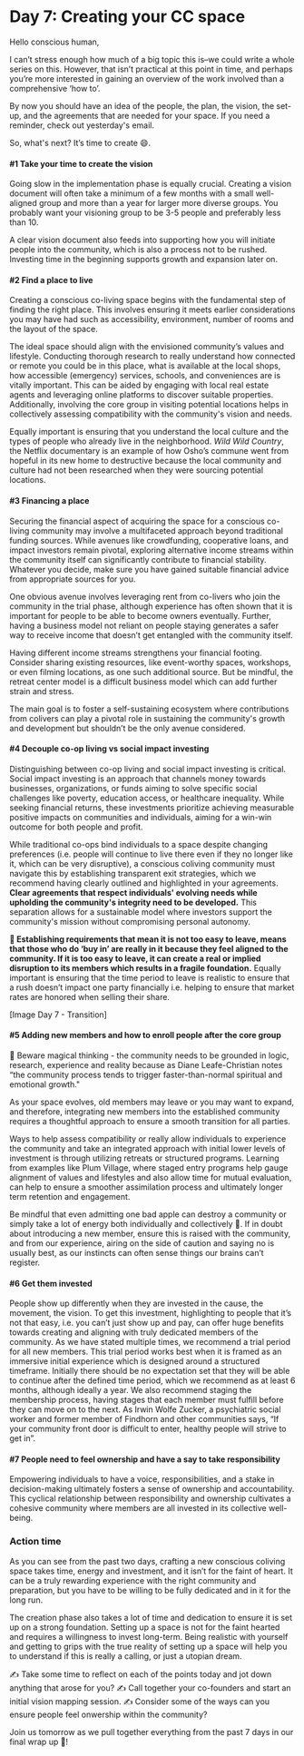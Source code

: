 # Day 7: Creating your CC space

Hello conscious human,

I can’t stress enough how much of a big topic this is–we could write a whole series on this. However, that isn’t practical at this point in time, and perhaps you’re more interested in gaining an overview of the work involved than a comprehensive ‘how to’.

By now you should have an idea of the people, the plan, the vision, the set-up, and the agreements that are needed for your space. If you need a reminder, check out yesterday's email.

So, what's next? It’s time to create 😄.

#### \#1 Take your time to create the vision

Going slow in the implementation phase is equally crucial. Creating a vision document will often take a minimum of a few months with a small well-aligned group and more than a year for larger more diverse groups. You probably want your visioning group to be 3-5 people and preferably less than 10.

A clear vision document also feeds into supporting how you will initiate people into the community, which is also a process not to be rushed. Investing time in the beginning supports growth and expansion later on.

#### \#2 Find a place to live 

Creating a conscious co-living space begins with the fundamental step of finding the right place. This involves ensuring it meets earlier considerations you may have had such as accessibility, environment, number of rooms and the layout of the space.

The ideal space should align with the envisioned community’s values and lifestyle. Conducting thorough research to really understand how connected or remote you could be in this place, what is available at the local shops, how accessible (emergency) services, schools, and conveniences are is vitally important. This can be aided by engaging with local real estate agents and leveraging online platforms to discover suitable properties. Additionally, involving the core group in visiting potential locations helps in collectively assessing compatibility with the community's vision and needs.

Equally important is ensuring that you understand the local culture and the types of people who already live in the neighborhood. *Wild Wild Country*, the Netflix documentary is an example of how Osho’s commune went from hopeful in its new home to destructive because the local community and culture had not been researched when they were sourcing potential locations.

#### \#3 Financing a place

Securing the financial aspect of acquiring the space for a conscious co-living community may involve a multifaceted approach beyond traditional funding sources. While avenues like crowdfunding, cooperative loans, and impact investors remain pivotal, exploring alternative income streams within the community itself can significantly contribute to financial stability. Whatever you decide, make sure you have gained suitable financial advice from appropriate sources for you.

One obvious avenue involves leveraging rent from co-livers who join the community in the trial phase, although experience has often shown that it is important for people to be able to become owners eventually. Further, having a business model not reliant on people staying generates a safer way to receive income that doesn’t get entangled with the community itself.

Having different income streams strengthens your financial footing. Consider sharing existing resources, like event-worthy spaces, workshops, or even filming locations, as one such additional source. But be mindful, the retreat center model is a difficult business model which can add further strain and stress.

The main goal is to foster a self-sustaining ecosystem where contributions from colivers can play a pivotal role in sustaining the community's growth and development but shouldn’t be the only avenue considered.

#### \#4 Decouple co-op living vs social impact investing 

Distinguishing between co-op living and social impact investing is critical. Social impact investing is an approach that channels money towards businesses, organizations, or funds aiming to solve specific social challenges like poverty, education access, or healthcare inequality. While seeking financial returns, these investments prioritize achieving measurable positive impacts on communities and individuals, aiming for a win-win outcome for both people and profit.

While traditional co-ops bind individuals to a space despite changing preferences (i.e. people will continue to live there even if they no longer like it, which can be very disruptive), a conscious coliving community must navigate this by establishing transparent exit strategies, which we recommend having clearly outlined and highlighted in your agreements. **Clear agreements that respect individuals' evolving needs while upholding the community's integrity need to be developed.** This separation allows for a sustainable model where investors support the community's mission without compromising personal autonomy.

**🌋 Establishing requirements that mean it is not too easy to leave, means that those who do ‘buy in’ are really in it because they feel aligned to the community. If it is too easy to leave, it can create a real or implied disruption to its members which results in a fragile foundation.** Equally important is ensuring that the time period to leave is realistic to ensure that a rush doesn’t impact one party financially i.e. helping to ensure that market rates are honored when selling their share.

\[Image Day 7 - Transition\]

#### \#5 Adding new members and how to enroll people after the core group

🔮 Beware magical thinking - the community needs to be grounded in logic, research, experience and reality because as Diane Leafe-Christian notes “the community process tends to trigger faster-than-normal spiritual and emotional growth."

As your space evolves, old members may leave or you may want to expand, and therefore, integrating new members into the established community requires a thoughtful approach to ensure a smooth transition for all parties.

Ways to help assess compatibility or really allow individuals to experience the community and take an integrated approach with initial lower levels of investment is through utilizing retreats or structured programs. Learning from examples like Plum Village, where staged entry programs help gauge alignment of values and lifestyles and also allow time for mutual evaluation, can help to ensure a smoother assimilation process and ultimately longer term retention and engagement.

Be mindful that even admitting one bad apple can destroy a community or simply take a lot of energy both individually and collectively 🍏. If in doubt about introducing a new member, ensure this is raised with the community, and from our experience, airing on the side of caution and saying no is usually best, as our instincts can often sense things our brains can’t register.

#### \#6 Get them invested

People show up differently when they are invested in the cause, the movement, the vision. To get this investment, highlighting to people that it’s not that easy, i.e. you can’t just show up and pay, can offer huge benefits towards creating and aligning with truly dedicated members of the community. As we have stated multiple times, we recommend a trial period for all new members. This trial period works best when it is framed as an immersive initial experience which is designed around a structured timeframe. Initially there should be no expectation set that they will be able to continue after the defined time period, which we recommend as at least 6 months, although ideally a year. We also recommend staging the membership process, having stages that each member must fulfill before they can move on to the next. As Irwin Wolfe Zucker, a psychiatric social worker and former member of Findhorn and other communities says, “If your community front door is difficult to enter, healthy people will strive to get in”.

#### \#7 People need to feel ownership and have a say to take responsibility 

Empowering individuals to have a voice, responsibilities, and a stake in decision-making ultimately fosters a sense of ownership and accountability. This cyclical relationship between responsibility and ownership cultivates a cohesive community where members are all invested in its collective well-being.

### Action time

As you can see from the past two days, crafting a new conscious coliving space takes time, energy and investment, and it isn’t for the faint of heart. It can be a truly rewarding experience with the right community and preparation, but you have to be willing to be fully dedicated and in it for the long run.

The creation phase also takes a lot of time and dedication to ensure it is set up on a strong foundation. Setting up a space is not for the faint hearted and requires a willingness to invest long-term. Being realistic with yourself and getting to grips with the true reality of setting up a space will help you to understand if this is really a calling, or just a utopian dream.

✍️ Take some time to reflect on each of the points today and jot down anything that arose for you?
✍️ Call together your co-founders and start an initial vision mapping session.
✍️ Consider some of the ways can you ensure people feel onwership within the community?

Join us tomorrow as we pull together everything from the past 7 days in our final wrap up 🎁!




